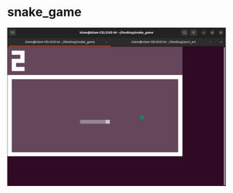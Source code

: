 # snake_game

![alt text](https://github.com/ihhg172000/snake_game/blob/main/screenshots/screenshot_1.png?raw=true)
